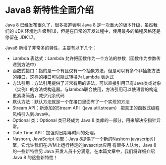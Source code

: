 # Java8 新特性全面介绍
Java 8 已经发布很久了，很多报道表明 Java 8 是一次重大的版本升级，虽然我们的 JDK 环境也升级到1.8，但是在日常的开发过程中，使用最多的编程风格还是停留在 JDK1.7。

Java8 新增了非常多的特性，主要有以下几个：
- Lambda 表达式：Lambda 允许把函数作为一个方法的参数（函数作为参数传递到方法中）
- 函数式接口：指的是一个有且仅有一个抽象方法，但是可以有多个非抽象方法的接口，这样的接口可以隐式转换为 Lambda 表达式
- 方法引用：方法引用提供了非常有用的语法，可以直接引用已有Java类或对象（实例）的方法或构造器。与lambda联合使用，方法引用可以使语言的构造更紧凑简洁，减少冗余代码
- 默认方法：默认方法就是一个在接口里面有了一个实现的方法
- Stream API：新添加的Stream API（java.util.stream） 把真正的函数式编程风格引入到Java中。
- Optional 类：Optional 类已经成为 Java 8 类库的一部分，用来解决空指针异常。
- Date Time API：加强对日期与时间的处理。
- Nashorn, JavaScript 引擎：Java 8提供了一个新的Nashorn javascript引擎，它允许我们在JVM上运行特定的javascript应用
有很多人认为，Java 8 的一些新特性另 Java 开发人员十分满意，在本篇文章中，我们将详细介绍 Java 8 的这些新特性！